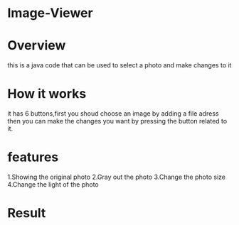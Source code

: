 # Image-Viewer
# Overview
this is a java code that can be used to select a photo and make changes to it
# How it works
it has 6 buttons,first you shoud choose an image by adding a file adress then you can make the changes you want by pressing the button related to it.
# features
1.Showing the original photo
2.Gray out the photo
3.Change the photo size
4.Change the light of the photo
# Result

